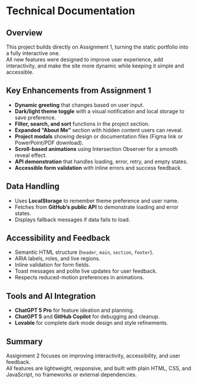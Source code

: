 # Technical Documentation

## Overview
This project builds directly on Assignment 1, turning the static portfolio into a fully interactive one.  
All new features were designed to improve user experience, add interactivity, and make the site more dynamic while keeping it simple and accessible.

## Key Enhancements from Assignment 1
- **Dynamic greeting** that changes based on user input.
- **Dark/light theme toggle** with a visual notification and local storage to save preference.
- **Filter, search, and sort** functions in the project section.
- **Expanded “About Me”** section with hidden content users can reveal.
- **Project modals** showing design or documentation files (Figma link or PowerPoint/PDF download).
- **Scroll-based animations** using Intersection Observer for a smooth reveal effect.
- **API demonstration** that handles loading, error, retry, and empty states.
- **Accessible form validation** with inline errors and success feedback.

## Data Handling
- Uses **LocalStorage** to remember theme preference and user name.
- Fetches from **GitHub’s public API** to demonstrate loading and error states.
- Displays fallback messages if data fails to load.

## Accessibility and Feedback
- Semantic HTML structure (`header`, `main`, `section`, `footer`).
- ARIA labels, roles, and live regions.
- Inline validation for form fields.
- Toast messages and polite live updates for user feedback.
- Respects reduced-motion preferences in animations.

## Tools and AI Integration
- **ChatGPT 5 Pro** for feature ideation and planning.
- **ChatGPT 5** and **GitHub Copilot** for debugging and cleanup.
- **Lovable** for complete dark mode design and style refinements.

## Summary
Assignment 2 focuses on improving interactivity, accessibility, and user feedback.  
All features are lightweight, responsive, and built with plain HTML, CSS, and JavaScript, no frameworks or external dependencies.
